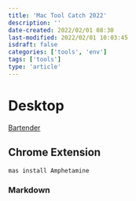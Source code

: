 ```yaml
---
title: 'Mac Tool Catch 2022'
description: ''
date-created: 2022/02/01 08:30
last-modified: 2022/02/01 10:03:45
isdraft: false
categories: ['tools', 'env']
tags: ['tools']
type: 'article'
---
```


# Desktop 

[Bartender](https://www.macbartender.com/)



## Chrome Extension 

```shell
mas install Amphetamine
```

### Markdown 

